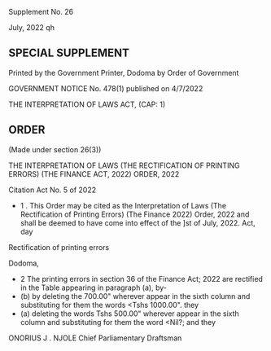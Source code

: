 Supplement No. 26

July, 2022 qh

## SPECIAL SUPPLEMENT

Printed by the Government Printer, Dodoma by Order of Government

GOVERNMENT NOTICE No. 478(1)  published on 4/7/2022

THE INTERPRETATION OF LAWS ACT, (CAP: 1)

## ORDER

(Made under section 26(3))

THE INTERPRETATION OF LAWS (THE RECTIFICATION OF PRINTING ERRORS) (THE FINANCE ACT, 2022) ORDER, 2022

Citation Act No. 5 of 2022

- 1 . This Order may be cited as the Interpretation of Laws (The Rectification of Printing Errors) (The Finance 2022) Order, 2022 and shall be deemed to have come into effect of the ]st of July, 2022. Act, day

Rectification of printing errors

Dodoma,

- 2 The printing errors in section 36 of the Finance Act; 2022 are rectified in the Table appearing in paragraph (a), by-
- (b) by deleting the 700.00" wherever appear in the sixth column and substituting for them the words &lt;Tshs 1000.00". they
- (a) deleting the words  Tshs 500.00" wherever appear   in the sixth column   and substituting  for them the word &lt;Nil?; and they

ONORIUS J . NJOLE Chief Parliamentary Draftsman